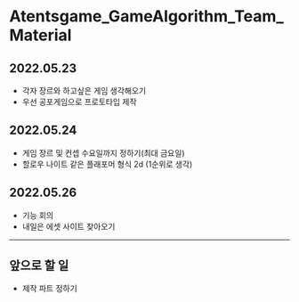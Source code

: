 # Atentsgame_GameAlgorithm_Team_Material
## 2022.05.23
- 각자 장르와 하고싶은 게임 생각해오기
- 우선 공포게임으로 프로토타입 제작

## 2022.05.24
- 게임 장르 및 컨셉 수요일까지 정하기(최대 금요일)
- 할로우 나이트 같은 플래포머 형식 2d (1순위로 생각)

## 2022.05.26
- 기능 회의
- 내일은 에셋 사이트 찾아오기
***

## 앞으로 할 일
- 제작 파트 정하기
